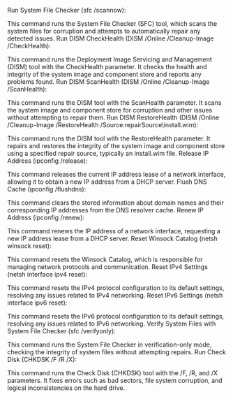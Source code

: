 Run System File Checker (sfc /scannow):

This command runs the System File Checker (SFC) tool, which scans the system files for corruption and attempts to automatically repair any detected issues.
Run DISM CheckHealth (DISM /Online /Cleanup-Image /CheckHealth):

This command runs the Deployment Image Servicing and Management (DISM) tool with the CheckHealth parameter.
It checks the health and integrity of the system image and component store and reports any problems found.
Run DISM ScanHealth (DISM /Online /Cleanup-Image /ScanHealth):

This command runs the DISM tool with the ScanHealth parameter.
It scans the system image and component store for corruption and other issues without attempting to repair them.
Run DISM RestoreHealth (DISM /Online /Cleanup-Image /RestoreHealth /Source:repairSource\install.wim):

This command runs the DISM tool with the RestoreHealth parameter.
It repairs and restores the integrity of the system image and component store using a specified repair source, typically an install.wim file.
Release IP Address (ipconfig /release):

This command releases the current IP address lease of a network interface, allowing it to obtain a new IP address from a DHCP server.
Flush DNS Cache (ipconfig /flushdns):

This command clears the stored information about domain names and their corresponding IP addresses from the DNS resolver cache.
Renew IP Address (ipconfig /renew):

This command renews the IP address of a network interface, requesting a new IP address lease from a DHCP server.
Reset Winsock Catalog (netsh winsock reset):

This command resets the Winsock Catalog, which is responsible for managing network protocols and communication.
Reset IPv4 Settings (netsh interface ipv4 reset):

This command resets the IPv4 protocol configuration to its default settings, resolving any issues related to IPv4 networking.
Reset IPv6 Settings (netsh interface ipv6 reset):

This command resets the IPv6 protocol configuration to its default settings, resolving any issues related to IPv6 networking.
Verify System Files with System File Checker (sfc /verifyonly):

This command runs the System File Checker in verification-only mode, checking the integrity of system files without attempting repairs.
Run Check Disk (CHKDSK /F /R /X):

This command runs the Check Disk (CHKDSK) tool with the /F, /R, and /X parameters.
It fixes errors such as bad sectors, file system corruption, and logical inconsistencies on the hard drive.
